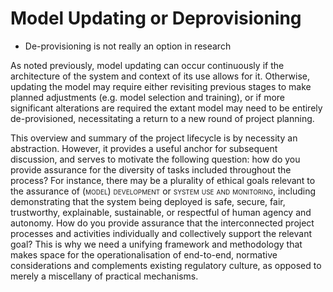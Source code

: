# Model Updating or Deprovisioning 

- De-provisioning is not really an option in research

As noted previously, model updating can occur continuously if the architecture of the system and context of its use allows for it. Otherwise, updating the model may require either revisiting previous stages to make planned adjustments (e.g. model selection and training), or if more significant alterations are required the extant model may need to be entirely de-provisioned, necessitating a return to a new round of project planning.

[^aversion]: Algorithmic aversion refers to the reluctance of human agents to incorporate algorithmic tools as part of their decision-making processes due to misaligned expectations of the algorithm's performance (see {cite:p}`burton2020`).

This overview and summary of the project lifecycle is by necessity an abstraction. However, it provides a useful anchor for subsequent discussion, and serves to motivate the following question: how do you provide assurance for the diversity of tasks included throughout the process? For instance, there may be a plurality of ethical goals relevant to the assurance of <span style="font-variant:small-caps;">(model) development</span> or <span style="font-variant:small-caps;">system use and monitoring</span>, including demonstrating that the system being deployed is safe, secure, fair, trustworthy, explainable, sustainable, or respectful of human agency and autonomy. How do you provide assurance that the interconnected project processes and activities individually and collectively support the relevant goal? This is why we need a unifying framework and methodology that makes space for the operationalisation of end-to-end, normative considerations and complements existing regulatory culture, as opposed to merely a miscellany of practical mechanisms.
